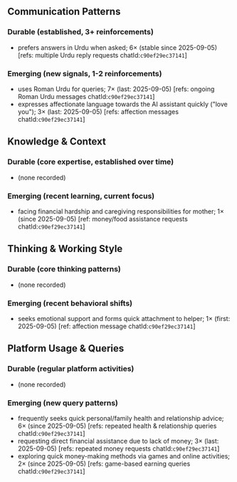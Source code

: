 ## Communication Patterns
### Durable (established, 3+ reinforcements)
- prefers answers in Urdu when asked; 6× (stable since 2025-09-05) [refs: multiple Urdu reply requests chatId:`c90ef29ec37141`]

### Emerging (new signals, 1-2 reinforcements)
- uses Roman Urdu for queries; 7× (last: 2025-09-05) [refs: ongoing Roman Urdu messages chatId:`c90ef29ec37141`]
- expresses affectionate language towards the AI assistant quickly ("love you"); 3× (last: 2025-09-05) [refs: affection messages chatId:`c90ef29ec37141`]

## Knowledge & Context
### Durable (core expertise, established over time)
- (none recorded)

### Emerging (recent learning, current focus)
- facing financial hardship and caregiving responsibilities for mother; 1× (since 2025-09-05) [ref: money/food assistance requests chatId:`c90ef29ec37141`]

## Thinking & Working Style
### Durable (core thinking patterns)
- (none recorded)

### Emerging (recent behavioral shifts)
- seeks emotional support and forms quick attachment to helper; 1× (first: 2025-09-05) [ref: affection message chatId:`c90ef29ec37141`]

## Platform Usage & Queries
### Durable (regular platform activities)
- (none recorded)

### Emerging (new query patterns)
- frequently seeks quick personal/family health and relationship advice; 6× (since 2025-09-05) [refs: repeated health & relationship queries chatId:`c90ef29ec37141`]
- requesting direct financial assistance due to lack of money; 3× (last: 2025-09-05) [refs: repeated money requests chatId:`c90ef29ec37141`]
- exploring quick money-making methods via games and online activities; 2× (since 2025-09-05) [refs: game-based earning queries chatId:`c90ef29ec37141`]